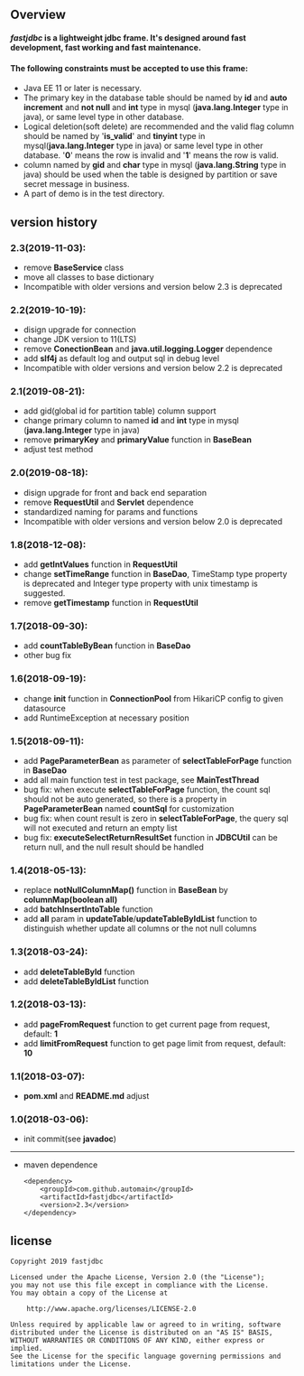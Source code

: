Overview
---
#### *fastjdbc* is a lightweight jdbc frame. It's designed around fast development, fast working and fast maintenance.
#### **The following constraints must be accepted to use this frame:**
* Java EE 11 or later is necessary.
* The primary key in the database table should be named by __id__ and __auto increment__ and __not null__ and __int__ type in mysql (__java.lang.Integer__ type in java), or same level type in other database.
* Logical deletion(soft delete) are recommended and the valid flag column should be named by '__is_valid__' and __tinyint__ type in mysql(__java.lang.Integer__ type in java) or same level type in other database.
'__0__' means the row is invalid and '__1__' means the row is valid.
* column named by __gid__ and __char__ type in mysql (__java.lang.String__ type in java) should be used
when the table is designed by partition or save secret message in business.
* A part of demo is in the test directory.

version history
---
### 2.3(2019-11-03):
* remove __BaseService__ class
* move all classes to base dictionary
* Incompatible with older versions and version below 2.3 is deprecated
### 2.2(2019-10-19):
* disign upgrade for connection
* change JDK version to 11(LTS)
* remove __ConectionBean__ and __java.util.logging.Logger__ dependence
* add __slf4j__ as default log and output sql in debug level
* Incompatible with older versions and version below 2.2 is deprecated
### 2.1(2019-08-21):
* add gid(global id for partition table) column support
* change primary column to named __id__ and __int__ type in mysql (__java.lang.Integer__ type in java)
* remove __primaryKey__ and __primaryValue__ function in __BaseBean__
* adjust test method
### 2.0(2019-08-18):
* disign upgrade for front and back end separation
* remove __RequestUtil__ and __Servlet__ dependence
* standardized naming for params and functions
* Incompatible with older versions and version below 2.0 is deprecated
### 1.8(2018-12-08):
* add __getIntValues__ function in __RequestUtil__
* change __setTimeRange__ function in __BaseDao__, TimeStamp type property is deprecated and Integer type property with unix timestamp is 
suggested.
* remove __getTimestamp__ function in __RequestUtil__

### 1.7(2018-09-30):
* add __countTableByBean__ function in __BaseDao__
* other bug fix

### 1.6(2018-09-19):
* change __init__ function in __ConnectionPool__ from HikariCP config to given datasource
* add RuntimeException at necessary position
### 1.5(2018-09-11):
* add __PageParameterBean__ as parameter of __selectTableForPage__ function in __BaseDao__
* add all main function test in test package, see __MainTestThread__ 
* bug fix: when execute __selectTableForPage__ function, the count sql should not be auto generated, so there is a property in __PageParameterBean__ named __countSql__ for customization
* bug fix: when count result is zero in __selectTableForPage__, the query sql will not executed and return an empty list
* bug fix: __executeSelectReturnResultSet__ function in __JDBCUtil__ can be return null, and the null result should be handled
### 1.4(2018-05-13):
* replace __notNullColumnMap()__ function in __BaseBean__ by __columnMap(boolean all)__
* add __batchInsertIntoTable__ function
* add __all__ param in __updateTable__/__updateTableByIdList__ function to distinguish whether update all columns or the not null columns
### 1.3(2018-03-24):
* add __deleteTableById__ function
* add __deleteTableByIdList__ function
### 1.2(2018-03-13):
* add __pageFromRequest__ function to get current page from request, default: __1__
* add __limitFromRequest__ function to get page limit from request, default: __10__
### 1.1(2018-03-07):
* __pom.xml__ and __README.md__ adjust
### 1.0(2018-03-06):
* init commit(see __javadoc__)
---
* maven dependence
    ```
    <dependency>
        <groupId>com.github.automain</groupId>
        <artifactId>fastjdbc</artifactId>
        <version>2.3</version>
    </dependency>
    ```
license
---
```
Copyright 2019 fastjdbc

Licensed under the Apache License, Version 2.0 (the "License");
you may not use this file except in compliance with the License.
You may obtain a copy of the License at

    http://www.apache.org/licenses/LICENSE-2.0

Unless required by applicable law or agreed to in writing, software
distributed under the License is distributed on an "AS IS" BASIS,
WITHOUT WARRANTIES OR CONDITIONS OF ANY KIND, either express or implied.
See the License for the specific language governing permissions and
limitations under the License.
```
